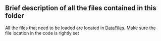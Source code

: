 ## Brief description of all the files contained in this folder


All the files that need to be loaded are located in [DataFiles](../DataFiles). Make sure the file location in the code is rightly set
